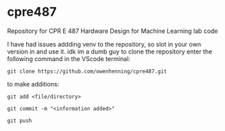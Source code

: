 # cpre487
Repository for CPR E 487 Hardware Design for Machine Learning lab code

I have had issues addding venv to the repository, so slot in your own version in and use it. idk im a dumb guy
to clone the repository enter the following command in the VScode terminal:

`git clone https://github.com/owenhenning/cpre487.git`

to make additions:

`git add <file/directory>`

`git commit -m "<information added>"`

`git push`
